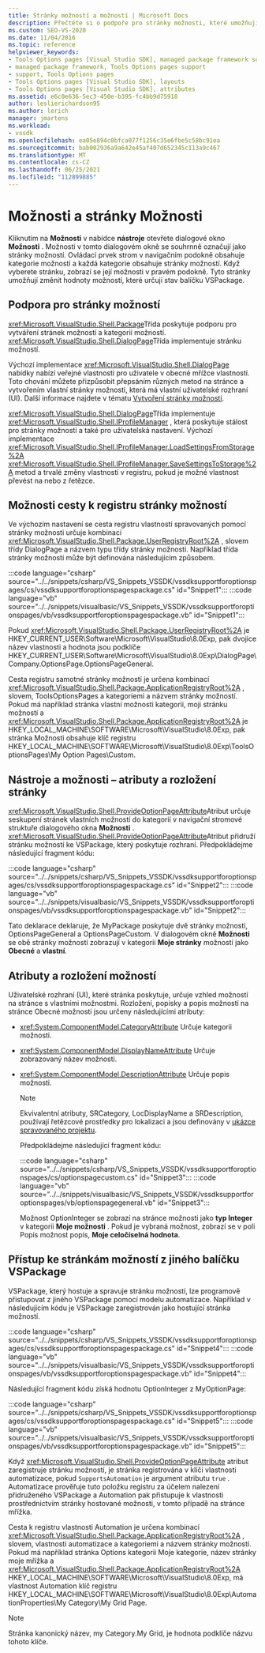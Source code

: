 ```yaml
---
title: Stránky možností a možností | Microsoft Docs
description: Přečtěte si o podpoře pro stránky možnosti, které umožňují změnit hodnoty možností, které určují stav balíčku VSPackage.
ms.custom: SEO-VS-2020
ms.date: 11/04/2016
ms.topic: reference
helpviewer_keywords:
- Tools Options pages [Visual Studio SDK], managed package framework support
- managed package framework, Tools Options pages support
- support, Tools Options pages
- Tools Options pages [Visual Studio SDK], layouts
- Tools Options pages [Visual Studio SDK], attributes
ms.assetid: e6c0e636-5ec3-450e-b395-fc4bb9d75918
author: leslierichardson95
ms.author: lerich
manager: jmartens
ms.workload:
- vssdk
ms.openlocfilehash: ea05e894c0bfca077f1256c35e6fbe5c58bc91ea
ms.sourcegitcommit: bab002936a9a642e45af407d652345c113a9c467
ms.translationtype: MT
ms.contentlocale: cs-CZ
ms.lasthandoff: 06/25/2021
ms.locfileid: "112899885"
---
```

# <a name="options-and-options-pages"></a>Možnosti a stránky Možnosti
Kliknutím na **Možnosti** v nabídce **nástroje** otevřete dialogové okno **Možnosti** . Možnosti v tomto dialogovém okně se souhrnně označují jako stránky možností. Ovládací prvek strom v navigačním podokně obsahuje kategorie možností a každá kategorie obsahuje stránky možností. Když vyberete stránku, zobrazí se její možnosti v pravém podokně. Tyto stránky umožňují změnit hodnoty možností, které určují stav balíčku VSPackage.

## <a name="support-for-options-pages"></a>Podpora pro stránky možností
 <xref:Microsoft.VisualStudio.Shell.Package>Třída poskytuje podporu pro vytváření stránek možností a kategorií možností. <xref:Microsoft.VisualStudio.Shell.DialogPage>Třída implementuje stránku možností.

 Výchozí implementace <xref:Microsoft.VisualStudio.Shell.DialogPage> nabídky nabízí veřejné vlastnosti pro uživatele v obecné mřížce vlastností. Toto chování můžete přizpůsobit přepsáním různých metod na stránce a vytvořením vlastní stránky možnosti, která má vlastní uživatelské rozhraní (UI). Další informace najdete v tématu [Vytvoření stránky možností](../../extensibility/creating-an-options-page.md).

 <xref:Microsoft.VisualStudio.Shell.DialogPage>Třída implementuje <xref:Microsoft.VisualStudio.Shell.IProfileManager> , která poskytuje stálost pro stránky možností a také pro uživatelská nastavení. Výchozí implementace <xref:Microsoft.VisualStudio.Shell.IProfileManager.LoadSettingsFromStorage%2A> <xref:Microsoft.VisualStudio.Shell.IProfileManager.SaveSettingsToStorage%2A> metod a trvalé změny vlastností v registru, pokud je možné vlastnost převést na nebo z řetězce.

## <a name="options-page-registry-path"></a>Možnosti cesty k registru stránky možností
 Ve výchozím nastavení se cesta registru vlastností spravovaných pomocí stránky možnosti určuje kombinací <xref:Microsoft.VisualStudio.Shell.Package.UserRegistryRoot%2A> , slovem třídy DialogPage a názvem typu třídy stránky možnosti. Například třída stránky možnosti může být definována následujícím způsobem.

 :::code language="csharp" source="../../snippets/csharp/VS_Snippets_VSSDK/vssdksupportforoptionspages/cs/vssdksupportforoptionspagespackage.cs" id="Snippet1":::
 :::code language="vb" source="../../snippets/visualbasic/VS_Snippets_VSSDK/vssdksupportforoptionspages/vb/vssdksupportforoptionspagespackage.vb" id="Snippet1":::

 Pokud <xref:Microsoft.VisualStudio.Shell.Package.UserRegistryRoot%2A> je HKEY_CURRENT_USER\Software\Microsoft\VisualStudio\8.0Exp, pak dvojice název vlastnosti a hodnota jsou podklíče HKEY_CURRENT_USER\Software\Microsoft\VisualStudio\8.0Exp\DialogPage\Company.OptionsPage.OptionsPageGeneral.

 Cesta registru samotné stránky možností je určena kombinací <xref:Microsoft.VisualStudio.Shell.Package.ApplicationRegistryRoot%2A> , slovem, ToolsOptionsPages a kategoriemi a názvem stránky možností. Pokud má například stránka vlastní možnosti kategorii, moji stránku možností a <xref:Microsoft.VisualStudio.Shell.Package.ApplicationRegistryRoot%2A> je HKEY_LOCAL_MACHINE\SOFTWARE\Microsoft\VisualStudio\8.0Exp, pak stránka Možnosti obsahuje klíč registru HKEY_LOCAL_MACHINE\SOFTWARE\Microsoft\VisualStudio\8.0Exp\ToolsOptionsPages\My Option Pages\Custom.

## <a name="toolsoptions-page-attributes-and-layout"></a>Nástroje a možnosti – atributy a rozložení stránky
 <xref:Microsoft.VisualStudio.Shell.ProvideOptionPageAttribute>Atribut určuje seskupení stránek vlastních možností do kategorií v navigační stromové struktuře dialogového okna **Možnosti** . <xref:Microsoft.VisualStudio.Shell.ProvideOptionPageAttribute>Atribut přidruží stránku možností ke VSPackage, který poskytuje rozhraní. Předpokládejme následující fragment kódu:

:::code language="csharp" source="../../snippets/csharp/VS_Snippets_VSSDK/vssdksupportforoptionspages/cs/vssdksupportforoptionspagespackage.cs" id="Snippet2":::
:::code language="vb" source="../../snippets/visualbasic/VS_Snippets_VSSDK/vssdksupportforoptionspages/vb/vssdksupportforoptionspagespackage.vb" id="Snippet2":::

 Tato deklarace deklaruje, že MyPackage poskytuje dvě stránky možností, OptionsPageGeneral a OptionsPageCustom. V dialogovém okně **Možnosti** se obě stránky možností zobrazují v kategorii **Moje stránky** možností jako **Obecné** a **vlastní**.

## <a name="option-attributes-and-layout"></a>Atributy a rozložení možností
 Uživatelské rozhraní (UI), které stránka poskytuje, určuje vzhled možností na stránce s vlastními možnostmi. Rozložení, popisky a popis možností na stránce Obecné možnosti jsou určeny následujícími atributy:

- <xref:System.ComponentModel.CategoryAttribute> Určuje kategorii možnosti.

- <xref:System.ComponentModel.DisplayNameAttribute> Určuje zobrazovaný název možnosti.

- <xref:System.ComponentModel.DescriptionAttribute> Určuje popis možnosti.

  > [!NOTE]
  > Ekvivalentní atributy, SRCategory, LocDisplayName a SRDescription, používají řetězcové prostředky pro lokalizaci a jsou definovány v [ukázce spravovaného projektu](/azure/devops/integrate/index).

  Předpokládejme následující fragment kódu:

  :::code language="csharp" source="../../snippets/csharp/VS_Snippets_VSSDK/vssdksupportforoptionspages/cs/optionspagecustom.cs" id="Snippet3":::
  :::code language="vb" source="../../snippets/visualbasic/VS_Snippets_VSSDK/vssdksupportforoptionspages/vb/optionspagegeneral.vb" id="Snippet3":::

  Možnost OptionInteger se zobrazí na stránce možnosti jako **typ Integer** v kategorii **Moje možnosti** . Pokud je vybraná možnost, zobrazí se v poli Popis možnost popis, **Moje celočíselná hodnota**.

## <a name="accessing-options-pages-from-another-vspackage"></a>Přístup ke stránkám možností z jiného balíčku VSPackage
 VSPackage, který hostuje a spravuje stránku možností, lze programově přistupovat z jiného VSPackage pomocí modelu automatizace. Například v následujícím kódu je VSPackage zaregistrován jako hostující stránka možností.

 :::code language="csharp" source="../../snippets/csharp/VS_Snippets_VSSDK/vssdksupportforoptionspages/cs/vssdksupportforoptionspagespackage.cs" id="Snippet4":::
 :::code language="vb" source="../../snippets/visualbasic/VS_Snippets_VSSDK/vssdksupportforoptionspages/vb/vssdksupportforoptionspagespackage.vb" id="Snippet4":::

 Následující fragment kódu získá hodnotu OptionInteger z MyOptionPage:

 :::code language="csharp" source="../../snippets/csharp/VS_Snippets_VSSDK/vssdksupportforoptionspages/cs/vssdksupportforoptionspagespackage.cs" id="Snippet5":::
 :::code language="vb" source="../../snippets/visualbasic/VS_Snippets_VSSDK/vssdksupportforoptionspages/vb/vssdksupportforoptionspagespackage.vb" id="Snippet5":::

 Když <xref:Microsoft.VisualStudio.Shell.ProvideOptionPageAttribute> atribut zaregistruje stránku možností, je stránka registrována v klíči vlastnosti automatizace, pokud `SupportsAutomation` je argument atributu `true` . Automatizace prověřuje tuto položku registru za účelem nalezení přidruženého VSPackage a Automation pak přistupuje k vlastnosti prostřednictvím stránky hostované možnosti, v tomto případě na stránce mřížka.

 Cesta k registru vlastnosti Automation je určena kombinací <xref:Microsoft.VisualStudio.Shell.Package.ApplicationRegistryRoot%2A> , slovem, vlastnosti automatizace a kategoriemi a názvem stránky možností. Pokud má například stránka Options kategorii Moje kategorie, název stránky moje mřížka a <xref:Microsoft.VisualStudio.Shell.Package.ApplicationRegistryRoot%2A> HKEY_LOCAL_MACHINE\SOFTWARE\Microsoft\VisualStudio\8.0Exp, má vlastnost Automation klíč registru HKEY_LOCAL_MACHINE\SOFTWARE\Microsoft\VisualStudio\8.0Exp\AutomationProperties\My Category\My Grid Page.

> [!NOTE]
> Stránka kanonický název, my Category.My Grid, je hodnota podklíče názvu tohoto klíče.
